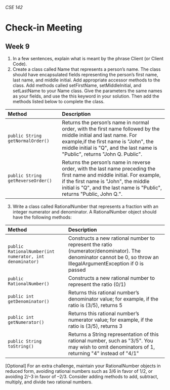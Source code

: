 _CSE 142_
# Check-in Meeting
## Week 9

1. In a few sentences, explain what is meant by the phrase Client (or Client Code).
2. Create a class called Name that represents a person’s name. The class should have encapsulated fields representing the person’s first name, last name, and middle initial. Add appropriate accessor methods to the class. Add methods called setFirstName, setMiddleInitial, and setLastName to your Name class. Give the parameters the same names as your fields, and use the this keyword in your solution. Then add the methods listed below to complete the class.

  | Method | Description |
  | :--- | :--- |
  | `public String getNormalOrder()` | Returns the person’s name in normal order, with the first name followed by the middle initial and last name. For example,if the first name is "John", the middle initial is "Q", and the last name is "Public", returns "John Q. Public". |
  | `public String getReverseOrder()` | Returns the person’s name in reverse order, with the last name preceding the first name and middle initial. For example, if the first name is "John", the middle initial is "Q", and the last name is "Public", returns "Public, John Q.". |

3. Write a class called RationalNumber that represents a fraction with an integer numerator and denominator. A RationalNumber object should have the following methods:

  | Method | Description |
  | :--- | :--- |
  | `public RationalNumber(int numerator, int denominator)` | Constructs a new rational number to represent the ratio (numerator/denominator). The denominator cannot be 0, so throw an IllegalArgumentException if 0 is passed |
  | `public RationalNumber()` | Constructs a new rational number to represent the ratio (0/1) |
  | `public int getDenominator()` | Returns this rational number’s denominator value; for example, if the ratio is (3/5), returns 5 |
  | `public int getNumerator()` | Returns this rational number’s numerator value; for example, if the ratio is (3/5), returns 3 |
  | `public String toString()` | Returns a String representation of this rational number, such as "3/5". You may wish to omit denominators of 1, returning "4" instead of "4/1" |
  
  [Optional] For an extra challenge, maintain your RationalNumber objects in reduced form, avoiding rational numbers such as 3/6 in favor of 1/2, or avoiding 2/–3 in favor of –2/3. Consider adding methods to add, subtract, multiply, and divide two rational numbers.
